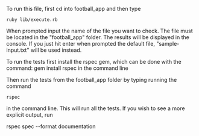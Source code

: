 To run this file, first cd into football_app and then type 

    ruby lib/execute.rb

When prompted input the name of the file you want to check. The file must be located in the "football_app" folder. The results will be displayed in the console. If you just hit enter when prompted the default file, "sample-input.txt" will be used instead. 

To run the tests first install the rspec gem, which can be done with the command: 
    gem install rspec 
in the command line

Then run the tests from the football_app folder by typing running the command

    rspec
    
in the command line. This will run all the tests. If you wish to see a more explicit output, run 

   rspec spec --format documentation